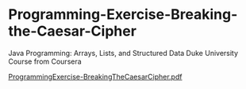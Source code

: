 # Programming-Exercise-Breaking-the-Caesar-Cipher
Java Programming: Arrays, Lists, and Structured Data Duke University Course from Coursera


[ProgrammingExercise-BreakingTheCaesarCipher.pdf](https://github.com/PricelessCodes/Programming-Exercise-Breaking-the-Caesar-Cipher/files/9693734/ProgrammingExercise-BreakingTheCaesarCipher.pdf)
